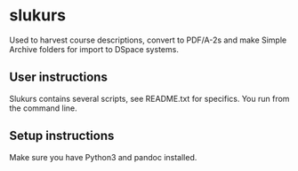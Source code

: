 # slukurs
Used to harvest course descriptions, convert to PDF/A-2s and make Simple Archive folders for import to DSpace systems.

## User instructions
Slukurs contains several scripts, see README.txt for specifics.
You run from the command line.

## Setup instructions
Make sure you have Python3 and pandoc installed.
